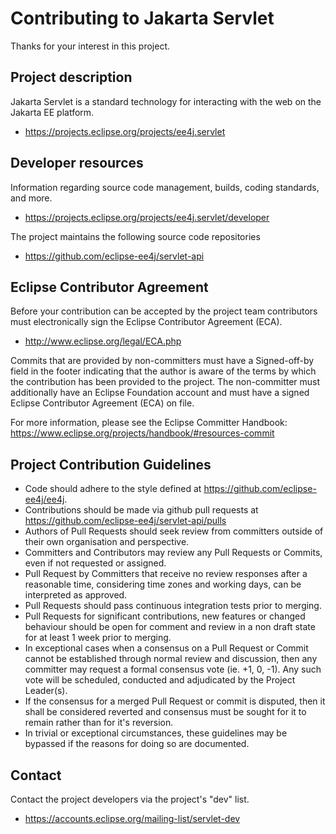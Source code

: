 # Contributing to Jakarta Servlet

Thanks for your interest in this project.

## Project description

Jakarta Servlet is a standard technology for interacting with the web on the
Jakarta EE platform. 

* https://projects.eclipse.org/projects/ee4j.servlet

## Developer resources

Information regarding source code management, builds, coding standards, and
more.

* https://projects.eclipse.org/projects/ee4j.servlet/developer

The project maintains the following source code repositories

* https://github.com/eclipse-ee4j/servlet-api

## Eclipse Contributor Agreement

Before your contribution can be accepted by the project team contributors must
electronically sign the Eclipse Contributor Agreement (ECA).

* http://www.eclipse.org/legal/ECA.php

Commits that are provided by non-committers must have a Signed-off-by field in
the footer indicating that the author is aware of the terms by which the
contribution has been provided to the project. The non-committer must
additionally have an Eclipse Foundation account and must have a signed Eclipse
Contributor Agreement (ECA) on file.

For more information, please see the Eclipse Committer Handbook:
https://www.eclipse.org/projects/handbook/#resources-commit

## Project Contribution Guidelines

 * Code should adhere to the style defined at https://github.com/eclipse-ee4j/ee4j.
 * Contributions should be made via github pull requests at https://github.com/eclipse-ee4j/servlet-api/pulls 
 * Authors of Pull Requests should seek review from committers outside of their own organisation and perspective.
 * Committers and Contributors may review any Pull Requests or Commits, even if not requested or assigned.
 * Pull Request by Committers that receive no review responses after a reasonable time, considering time zones and working days, can be interpreted as approved.
 * Pull Requests should pass continuous integration tests prior to merging.
 * Pull Requests for significant contributions, new features or changed behaviour should be open for comment and review in a non draft state for at least 1 week prior to merging.
 * In exceptional cases when a consensus on a Pull Request or Commit cannot be established through normal review and discussion, then any committer may request a formal consensus vote (ie. +1, 0, -1). Any such vote will be scheduled, conducted and adjudicated by the Project Leader(s).
 * If the consensus for a merged Pull Request or commit is disputed, then it shall be considered reverted and consensus must be sought for it to remain rather than for it's reversion.
 * In trivial or exceptional circumstances, these guidelines may be bypassed if the reasons for doing so are documented.

## Contact

Contact the project developers via the project's "dev" list.

* https://accounts.eclipse.org/mailing-list/servlet-dev

